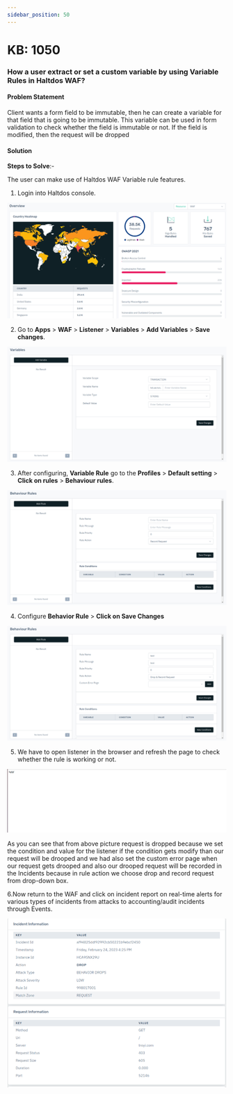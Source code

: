 ```yaml
---
sidebar_position: 50
---
```


# KB: 1050

### **How a user extract or set a custom variable by using Variable Rules in Haltdos WAF?**

#### **Problem Statement**

Client wants a form field to be immutable, then he can create a variable for that field that is going to be immutable. This variable can be used in form validation to check whether the field is immutable or not. If the field is modified, then the request will be dropped

#### **Solution**

**Steps to Solve**:-

The user can make use of Haltdos WAF Variable rule features.

1. Login into Haltdos console.

![kb-1050](/img/waf/v8/kb/kb_1050_overview.png)

2. Go to **Apps** > **WAF** > **Listener** > **Variables** > **Add Variables** > **Save changes**.

![kb-1050](/img/waf/v8/kb/kb_1050_variable_rule.png)

3. After configuring, **Variable Rule** go to the **Profiles** > **Default setting** > **Click on rules** > **Behaviour rules**.

![kb-1050](/img/waf/v8/kb/kb_1050_behaviour_rule.png)

4. Configure **Behavior Rule** > **Click on Save Changes**

![kb-1050](/img/waf/v8/kb/kb_1050_behaviour_rule_conf.png)

5. We have to open listener in the browser and refresh the page to check whether the rule is working or not.

![kb-1050](/img/waf/v6/kb/be1.png)


As you can see that from above picture request is dropped because we set the condition and value for the listener if the condition gets modify than our request will be drooped and we had also set the custom error page when our request gets drooped and also our drooped request will be recorded in the Incidents because in rule action we choose drop and record request from drop-down box.

6.Now return to the WAF and click on incident report on real-time alerts for various types of incidents from attacks to accounting/audit incidents through Events. 

![kb-1049](/img/waf/v8/kb/kb_1050_incident.png)




